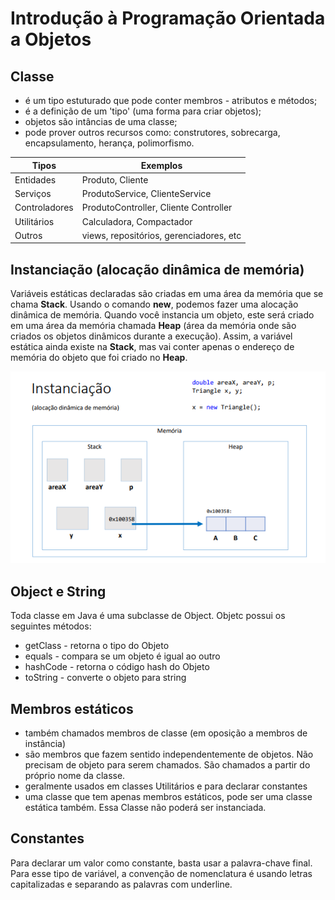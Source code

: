 # Introdução à Programação Orientada a Objetos

## Classe

- é um tipo estuturado que pode conter membros - atributos e métodos;
- é a definição de um 'tipo' (uma forma para criar objetos);
- objetos são intâncias de uma classe;
- pode prover outros recursos como: construtores, sobrecarga, encapsulamento, herança, polimorfismo.

Tipos | Exemplos
---- | ----
Entidades | Produto, Cliente
Serviços | ProdutoService, ClienteService
Controladores | ProdutoController, Cliente Controller
Utilitários | Calculadora, Compactador
Outros | views, repositórios, gerenciadores, etc


## Instanciação (alocação dinâmica de memória)
Variáveis estáticas declaradas são criadas em uma área da memória que se chama **Stack**. Usando o comando **new**, podemos fazer uma alocação dinâmica de memória. Quando você instancia um objeto, este será criado em uma área da memória chamada **Heap** (área da memória onde são criados os objetos dinâmicos durante a execução). Assim, a variável estática ainda existe na **Stack**, mas vai conter apenas o endereço de memória do objeto que foi criado no **Heap**.

![Instanciação (alocação dinâmica de memória)](./files/Instanciacao.PNG "Instanciação (alocação dinâmica de memória)")

## Object e String

Toda classe em Java é uma subclasse de Object.
Objetc possui os seguintes métodos:
- getClass - retorna o tipo do Objeto
- equals - compara se um objeto é igual ao outro
- hashCode - retorna o código hash do Objeto
- toString - converte o objeto para string

## Membros estáticos

- também chamados membros de classe (em oposição a membros de instância)
- são membros que fazem sentido independentemente de objetos. Não precisam de objeto para serem chamados. São chamados a partir do próprio nome da classe.
- geralmente usados em classes Utilitários e para declarar constantes
- uma classe que tem apenas membros estáticos, pode ser uma classe estática também. Essa Classe não poderá ser instanciada.

## Constantes
Para declarar um valor como constante, basta usar a palavra-chave final. Para esse tipo de variável, a convenção de nomenclatura é usando letras capitalizadas e separando as palavras com underline.
